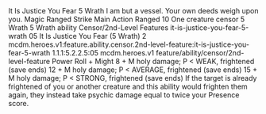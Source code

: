 <ability>
  <name>It Is Justice You Fear</name>
  <cost>5 Wrath</cost>
  <flavor>I am but a vessel. Your own deeds weigh upon you.</flavor>
  <keywords>
    <keyword>Magic</keyword>
    <keyword>Ranged</keyword>
    <keyword>Strike</keyword>
  </keywords>
  <type>Main Action</type>
  <distance>Ranged 10</distance>
  <target>One creature</target>
  <metadata>
    <class>censor</class>
    <cost>5 Wrath</cost>
    <cost_amount>5</cost_amount>
    <cost_resource>Wrath</cost_resource>
    <feature_type>ability</feature_type>
    <file_dpath>Censor/2nd-Level Features</file_dpath>
    <item_id>it-is-justice-you-fear-5-wrath</item_id>
    <item_index>05</item_index>
    <item_name>It Is Justice You Fear (5 Wrath)</item_name>
    <level>2</level>
    <scc>mcdm.heroes.v1:feature.ability.censor.2nd-level-feature:it-is-justice-you-fear-5-wrath</scc>
    <scdc>1.1.1:5.2.2.5:05</scdc>
    <source>mcdm.heroes.v1</source>
    <type>feature/ability/censor/2nd-level-feature</type>
  </metadata>
  <effects>
    <effect type="roll">
      <roll>Power Roll + Might</roll>
      <t1>8 + M holy damage; P &lt; WEAK, frightened (save ends)</t1>
      <t2>12 + M holy damage; P &lt; AVERAGE, frightened (save ends)</t2>
      <t3>15 + M holy damage; P &lt; STRONG, frightened (save ends)</t3>
    </effect>
    <effect type="mundane">If the target is already frightened of you or another creature and this ability would frighten them again, they instead take psychic damage equal to twice your Presence score.</effect>
  </effects>
</ability>
